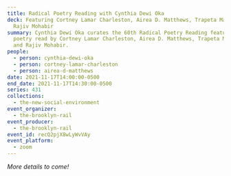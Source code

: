```yaml
---
title: Radical Poetry Reading with Cynthia Dewi Oka
deck: Featuring Cortney Lamar Charleston, Airea D. Matthews, Trapeta Mayson, and
  Rajiv Mohabir
summary: Cynthia Dewi Oka curates the 60th Radical Poetry Reading featuring
  poetry read by Cortney Lamar Charleston, Airea D. Matthews, Trapeta Mayson,
  and Rajiv Mohabir.
people:
  - person: cynthia-dewi-oka
  - person: cortney-lamar-charleston
  - person: airea-d-matthews
date: 2021-11-17T14:00:00-0500
end_date: 2021-11-17T14:30:00-0500
series: 431
collections:
  - the-new-social-environment
event_organizer:
  - the-brooklyn-rail
event_producer:
  - the-brooklyn-rail
event_id: recQ2pjX8wLyWvVAy
event_platform:
  - zoom
---
```

*More details to come!*